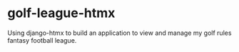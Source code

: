 # golf-league-htmx
Using django-htmx to build an application to view and manage my golf rules fantasy football league.

